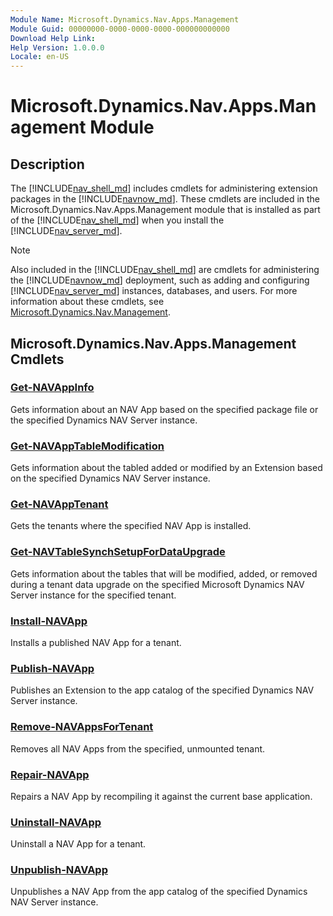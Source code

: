```yaml
---
Module Name: Microsoft.Dynamics.Nav.Apps.Management
Module Guid: 00000000-0000-0000-0000-000000000000
Download Help Link:
Help Version: 1.0.0.0
Locale: en-US
---
```


# Microsoft.Dynamics.Nav.Apps.Management Module
## Description
The [!INCLUDE[nav_shell_md](../includes/nav_shell_md.md)] includes cmdlets for administering extension packages in the [!INCLUDE[navnow_md](includes/navnow_md.md)]. These cmdlets are included in the Microsoft.Dynamics.Nav.Apps.Management module that is installed as part of the [!INCLUDE[nav_shell_md](../includes/nav_shell_md.md)] when you install the [!INCLUDE[nav_server_md](../includes/nav_server_md.md)].

>[!NOTE]
>Also included in the [!INCLUDE[nav_shell_md](../includes/nav_shell_md.md)] are cmdlets for administering the [!INCLUDE[navnow_md](includes/navnow_md.md)] deployment, such as adding and configuring [!INCLUDE[nav_server_md](../includes/nav_server_md.md)] instances, databases, and users. For more information about these cmdlets, see [Microsoft.Dynamics.Nav.Management](Microsoft.Dynamics.Nav.Management.md).

## Microsoft.Dynamics.Nav.Apps.Management Cmdlets
### [Get-NAVAppInfo](Get-NAVAppInfo.md)
Gets information about an NAV App based on the specified package file or the specified Dynamics NAV Server instance.

### [Get-NAVAppTableModification](Get-NAVAppTableModification.md)
Gets information about the tabled added or modified by an Extension based on the specified Dynamics NAV Server instance.

### [Get-NAVAppTenant](Get-NAVAppTenant.md)
Gets the tenants where the specified NAV App is installed.

### [Get-NAVTableSynchSetupForDataUpgrade](Get-NAVTableSynchSetupForDataUpgrade.md)
Gets information about the tables that will be modified, added, or removed during a tenant data upgrade on the specified Microsoft Dynamics NAV Server instance for the specified tenant.

### [Install-NAVApp](Install-NAVApp.md)
Installs a published NAV App for a tenant.

### [Publish-NAVApp](Publish-NAVApp.md)
Publishes an Extension to the app catalog of the specified Dynamics NAV Server instance.

### [Remove-NAVAppsForTenant](Remove-NAVAppsForTenant.md)
Removes all NAV Apps from the specified, unmounted tenant.

### [Repair-NAVApp](Repair-NAVApp.md)
Repairs a NAV App by recompiling it against the current base application.

### [Uninstall-NAVApp](Uninstall-NAVApp.md)
Uninstall a NAV App for a tenant.

### [Unpublish-NAVApp](Unpublish-NAVApp.md)
Unpublishes a NAV App from the app catalog of the specified Dynamics NAV Server instance.
